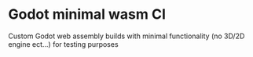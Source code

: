 # Godot minimal wasm CI
Custom Godot web assembly builds with minimal functionality (no 3D/2D engine ect...) for testing purposes